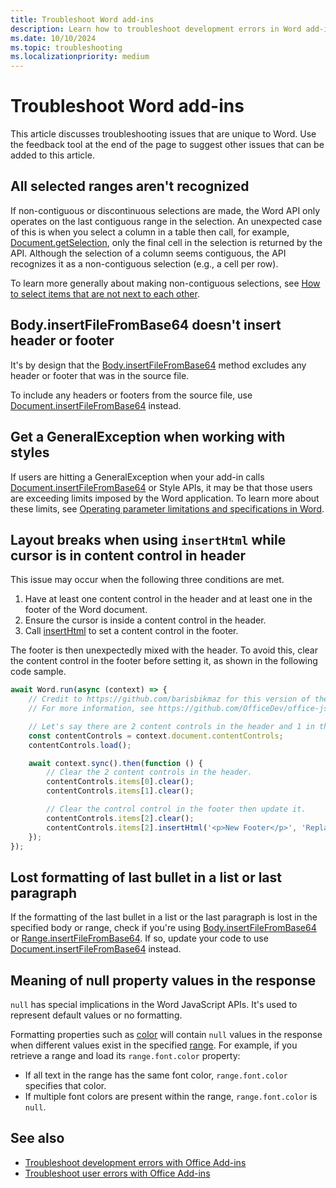 ```yaml
---
title: Troubleshoot Word add-ins
description: Learn how to troubleshoot development errors in Word add-ins.
ms.date: 10/10/2024
ms.topic: troubleshooting
ms.localizationpriority: medium
---
```


# Troubleshoot Word add-ins

This article discusses troubleshooting issues that are unique to Word. Use the feedback tool at the end of the page to suggest other issues that can be added to this article.

## All selected ranges aren't recognized

If non-contiguous or discontinuous selections are made, the Word API only operates on the last contiguous range in the selection. An unexpected case of this is when you select a column in a table then call, for example, [Document.getSelection](/javascript/api/word/word.document#word-word-document-getselection-member(1)), only the final cell in the selection is returned by the API. Although the selection of a column seems contiguous, the API recognizes it as a non-contiguous selection (e.g., a cell per row).

To learn more generally about making non-contiguous selections, see [How to select items that are not next to each other](https://support.microsoft.com/topic/8b9c1be9-cca3-935a-7cbf-94403aa48d2e).

## Body.insertFileFromBase64 doesn't insert header or footer

It's by design that the [Body.insertFileFromBase64](/javascript/api/word/word.body#word-word-body-insertfilefrombase64-member(1)) method excludes any header or footer that was in the source file.

To include any headers or footers from the source file, use [Document.insertFileFromBase64](/javascript/api/word/word.document#word-word-document-insertfilefrombase64-member(1)) instead.

## Get a GeneralException when working with styles

If users are hitting a GeneralException when your add-in calls [Document.insertFileFromBase64](/javascript/api/word/word.document#word-word-document-insertfilefrombase64-member(1)) or Style APIs, it may be that those users are exceeding limits imposed by the Word application. To learn more about these limits, see [Operating parameter limitations and specifications in Word](/office/troubleshoot/word/operating-parameter-limitation).

## Layout breaks when using `insertHtml` while cursor is in content control in header

This issue may occur when the following three conditions are met.

1. Have at least one content control in the header and at least one in the footer of the Word document.
1. Ensure the cursor is inside a content control in the header.
1. Call [insertHtml](/javascript/api/word/word.contentcontrol#word-word-contentcontrol-inserthtml-member(1)) to set a content control in the footer.

The footer is then unexpectedly mixed with the header. To avoid this, clear the content control in the footer before setting it, as shown in the following code sample.

```TypeScript
await Word.run(async (context) => {
    // Credit to https://github.com/barisbikmaz for this version of the workaround.
    // For more information, see https://github.com/OfficeDev/office-js/issues/129.

    // Let's say there are 2 content controls in the header and 1 in the footer.
    const contentControls = context.document.contentControls;
    contentControls.load();

    await context.sync().then(function () {
        // Clear the 2 content controls in the header.
        contentControls.items[0].clear(); 
        contentControls.items[1].clear();

        // Clear the control control in the footer then update it.
        contentControls.items[2].clear();
        contentControls.items[2].insertHtml('<p>New Footer</p>', 'Replace');
    });
});
```

## Lost formatting of last bullet in a list or last paragraph

If the formatting of the last bullet in a list or the last paragraph is lost in the specified body or range, check if you're using [Body.insertFileFromBase64](/javascript/api/word/word.body#word-word-body-insertfilefrombase64-member(1)) or [Range.insertFileFromBase64](/javascript/api/word/word.range#word-word-range-insertfilefrombase64-member(1)). If so, update your code to use [Document.insertFileFromBase64](/javascript/api/word/word.document#word-word-document-insertfilefrombase64-member(1)) instead.

## Meaning of null property values in the response

`null` has special implications in the Word JavaScript APIs. It's used to represent default values or no formatting.

Formatting properties such as [color](/javascript/api/word/word.font#word-word-font-color-member) will contain `null` values in the response when different values exist in the specified [range](/javascript/api/word/word.range). For example, if you retrieve a range and load its `range.font.color` property:

- If all text in the range has the same font color, `range.font.color` specifies that color.
- If multiple font colors are present within the range, `range.font.color` is `null`.

## See also

- [Troubleshoot development errors with Office Add-ins](../testing/troubleshoot-development-errors.md)
- [Troubleshoot user errors with Office Add-ins](../testing/testing-and-troubleshooting.md)
